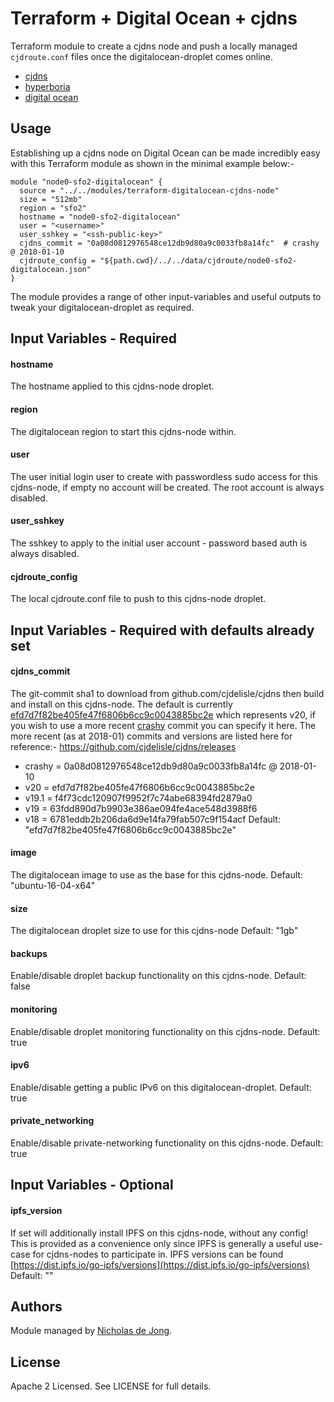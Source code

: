 # Terraform + Digital Ocean + cjdns

Terraform module to create a cjdns node and push a locally managed `cjdroute.conf`
files once the digitalocean-droplet comes online.
 * [cjdns](https://github.com/cjdelisle/cjdns)
 * [hyperboria](https://hyperboria.net/)
 * [digital ocean](https://www.digitalocean.com/)

## Usage
Establishing up a cjdns node on Digital Ocean can be made incredibly easy with 
this Terraform module as shown in the minimal example below:-

```hcl
module "node0-sfo2-digitalocean" {
  source = "../../modules/terraform-digitalocean-cjdns-node"
  size = "512mb"
  region = "sfo2"
  hostname = "node0-sfo2-digitalocean"
  user = "<username>"
  user_sshkey = "<ssh-public-key>"
  cjdns_commit = "0a08d0812976548ce12db9d80a9c0033fb8a14fc"  # crashy @ 2018-01-10
  cjdroute_config = "${path.cwd}/../../data/cjdroute/node0-sfo2-digitalocean.json"
}
```

The module provides a range of other input-variables and useful outputs to tweak your digitalocean-droplet as required.


## Input Variables - Required

#### hostname
The hostname applied to this cjdns-node droplet.

#### region
The digitalocean region to start this cjdns-node within.

#### user
The user initial login user to create with passwordless sudo access for this cjdns-node, if empty no account will be 
created. The root account is always disabled.

#### user_sshkey
The sshkey to apply to the initial user account - password based auth is always 
disabled.

#### cjdroute_config
The local cjdroute.conf file to push to this cjdns-node droplet.


## Input Variables - Required with defaults already set

#### cjdns_commit
The git-commit sha1 to download from github.com/cjdelisle/cjdns then build and 
install on this cjdns-node. The default is currently [efd7d7f82be405fe47f6806b6cc9c0043885bc2e](https://github.com/cjdelisle/cjdns/tree/0a08d0812976548ce12db9d80a9c0033fb8a14fc)
which represents v20, if you wish to use a more recent [crashy](https://github.com/cjdelisle/cjdns/tree/crashey) 
commit you can specify it here. The more recent (as at 2018-01) commits and 
versions are listed here for reference:-
  https://github.com/cjdelisle/cjdns/releases
   - crashy = 0a08d0812976548ce12db9d80a9c0033fb8a14fc @ 2018-01-10
   - v20    = efd7d7f82be405fe47f6806b6cc9c0043885bc2e
   - v19.1  = f4f73cdc120907f9952f7c74abe68394fd2879a0
   - v19    = 63fdd890d7b9903e386ae094fe4ace548d3988f6
   - v18    = 6781eddb2b206da6d9e14fa79fab507c9f154acf
Default: "efd7d7f82be405fe47f6806b6cc9c0043885bc2e"

#### image
The digitalocean image to use as the base for this cjdns-node.
Default: "ubuntu-16-04-x64"

#### size
The digitalocean droplet size to use for this cjdns-node
Default: "1gb"

#### backups
Enable/disable droplet backup functionality on this cjdns-node.
Default: false

#### monitoring
Enable/disable droplet monitoring functionality on this cjdns-node.
Default: true

#### ipv6
Enable/disable getting a public IPv6 on this digitalocean-droplet.
Default: true

#### private_networking
Enable/disable private-networking functionality on this cjdns-node.
Default: true


## Input Variables - Optional

#### ipfs_version
If set will additionally install IPFS on this cjdns-node, without any config!  This is provided as a convenience only 
since IPFS is generally a useful use-case for cjdns-nodes to participate in.  IPFS versions can be found 
[https://dist.ipfs.io/go-ipfs/versions](https://dist.ipfs.io/go-ipfs/versions)
Default: ""


## Authors
Module managed by [Nicholas de Jong](https://github.com/ndejong).

## License
Apache 2 Licensed. See LICENSE for full details.
